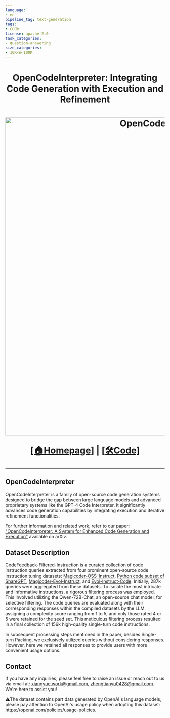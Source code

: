 ```yaml
---
language:
- en
pipeline_tag: text-generation
tags:
- code
license: apache-2.0
task_categories:
- question-answering
size_categories:
- 10K<n<100K
---
```


<h1 align="center"> OpenCodeInterpreter: Integrating Code Generation with Execution and Refinement<h1>

<p align="center">
<img width="1000px" alt="OpenCodeInterpreter" src="https://opencodeinterpreter.github.io/static/images/figure1.png">
</p>
<p align="center">
  <a href="https://opencodeinterpreter.github.io/">[🏠Homepage]</a> 
  |
  <a href="https://github.com/OpenCodeInterpreter/OpenCodeInterpreter/">[🛠️Code]</a> 
</p>
<hr>

## OpenCodeInterpreter
OpenCodeInterpreter is a family of open-source code generation systems designed to bridge the gap between large language models and advanced proprietary systems like the GPT-4 Code Interpreter. It significantly advances code generation capabilities by integrating execution and iterative refinement functionalities.

For further information and related work, refer to our paper: ["OpenCodeInterpreter: A System for Enhanced Code Generation and Execution"](https://arxiv.org/abs/2402.14658) available on arXiv.

## Dataset Description

CodeFeedback-Filtered-Instruction is a curated collection of code instruction queries extracted from four prominent open-source code instruction tuning datasets: [Magicoder-OSS-Instruct](https://huggingface.co/datasets/ise-uiuc/Magicoder-OSS-Instruct-75K), [Python code subset of ShareGPT](https://huggingface.co/datasets/ajibawa-2023/Python-Code-23k-ShareGPT), [Magicoder-Evol-Instruct](https://huggingface.co/datasets/ise-uiuc/Magicoder-Evol-Instruct-110K), and [Evol-Instruct-Code](https://huggingface.co/datasets/nickrosh/Evol-Instruct-Code-80k-v1). 
Initially, 287k queries were aggregated from these datasets. To isolate the most intricate and informative instructions, a rigorous filtering process was employed. 
This involved utilizing the Qwen-72B-Chat, an open-source chat model, for selective filtering. 
The code queries are evaluated along with their corresponding responses within the compiled datasets by the LLM, assigning a complexity score ranging from 1 to 5, and only those rated 4 or 5 were retained for the seed set. 
This meticulous filtering process resulted in a final collection of 156k high-quality single-turn code instructions.

In subsequent processing steps mentioned in the paper, besides Single-turn Packing, we exclusively utilized queries without considering responses. However, here we retained all responses to provide users with more convenient usage options.

## Contact

If you have any inquiries, please feel free to raise an issue or reach out to us via email at: xiangyue.work@gmail.com, zhengtianyu0428@gmail.com. 
We're here to assist you!


⚠️The dataset contains part data generated by OpenAI's language models, please pay attention to OpenAI's usage policy when adopting this dataset: https://openai.com/policies/usage-policies.